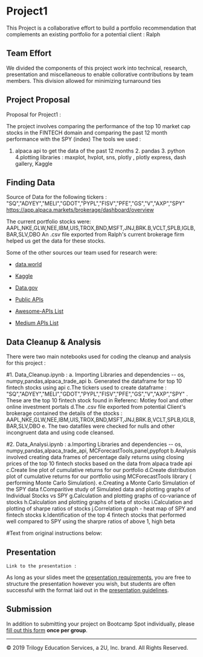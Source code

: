 # Project1

This Project is a collaborative effort to build a portfolio recommendation that complements an existing portfolio for a potential client : Ralph 

## Team Effort

We divided the components of this project work into technical, research, presentation and miscellaneous to enable collorative contributions by team members. This division allowed for minimizing turnaround ties


## Project Proposal

Proposal for Project1 :

The project involves comparing the performance of the top 10 market cap stocks in the FINTECH domain and comparing the past 12 month performance with the SPY (index)
The tools we used :
1. alpaca api to get the data of the past 12 months    2. pandas   3. python  4.plotting libraries : maxplot, hvplot, sns, plotly , plotly express, dash gallery, Kaggle


## Finding Data

Source of Data for the following tickers : "SQ","ADYEY","MELI","GDOT","PYPL","FISV","PFE","GS","V","AXP","SPY"
https://app.alpaca.markets/brokerage/dashboard/overview
 
 The current portfolio stocks were: AAPL,NKE,GLW,NEE,IBM,UIS,TROX,BND,MSFT,JNJ,BRK.B,VCLT,SPLB,IGLB,BAR,SLV,DBO
 An .csv file exported from Ralph's current brokerage firm helped us get the data for these stocks.
 
 Some of the other sources our team used for research were:
 
 * [data.world](https://data.world/)

* [Kaggle](https://www.kaggle.com/)

* [Data.gov](https://www.data.gov)

* [Public APIs](https://github.com/abhishekbanthia/Public-APIs)

* [Awesome-APIs List](https://github.com/Kikobeats/awesome-api)

* [Medium APIs List](https://medium.com/@benjamin_libor/a-curated-collection-of-over-150-apis-to-build-great-products-fdcfa0f361bc)

## Data Cleanup & Analysis

There were two main notebooks used for coding the cleanup and analysis for this project :

#1. Data_Cleanup.ipynb : 
     a. Importing Libraries and dependencies -- os, numpy,pandas,alpaca_trade_api
     b. Generated the dataframe for top 10 fintech stocks using api
     c.The tickers used to create dataframe :  "SQ","ADYEY","MELI","GDOT","PYPL","FISV","PFE","GS","V","AXP","SPY" . These are the top 10 fintech stock found in Referenc: Motley        fool and other online investment portals
     d.The .csv file exported from potential Client's brokerage contained the details of the stocks : 
     AAPL,NKE,GLW,NEE,IBM,UIS,TROX,BND,MSFT,JNJ,BRK.B,VCLT,SPLB,IGLB,BAR,SLV,DBO
     e. The two datafiles were checked for nulls and other incongruent data and using code cleansed.
     
 #2. Data_Analysi.ipynb :
     a.Importing Libraries and dependencies -- os, numpy,pandas,alpaca_trade_api, MCForecastTools,panel,pypfopt
     b.Analysis involved creating data frames of percentage daily returns using closing prices of the top 10 fintech stocks based on the data from alpaca trade api
     c.Create line plot of cumulative returns for our portfolio
     d.Create distribution plot of cumulative returns for our portfolio using MCForecastTools library ( performing Monte Carlo Simulation).
     e.Creating a Monte Carlo Simulation of the SPY data
     f.Comparitive study of Simulated data and plotting graphs of Individual Stocks vs SPY
     g.Calculation and plotting graphs of co-variance of stocks
     h.Calculation and plotting graphs of beta of stocks
     i.Calculation and plotting of sharpe ratios of stocks
     j.Correlation graph - heat map of SPY and fintech stocks
     k.Identification of the top 4 fintech stocks that performed well compared to SPY using the sharpre ratios of above 1, high beta
    
     

#Text from original instructions below:

## Presentation
    Link to the presentation : 

As long as your slides meet the [presentation requirements](PresentationRequirements.md), you are free to structure the presentation however you wish, but students are often successful with the format laid out in the [presentation guidelines](PresentationGuidelines.md).

## Submission

In addition to submitting your project on Bootcamp Spot individually, please [fill out this form](https://forms.gle/CBk5tyy4sSsGN8k38) **once per group**.

- - -

© 2019 Trilogy Education Services, a 2U, Inc. brand. All Rights Reserved.
